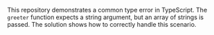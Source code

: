 This repository demonstrates a common type error in TypeScript. The `greeter` function expects a string argument, but an array of strings is passed.  The solution shows how to correctly handle this scenario.